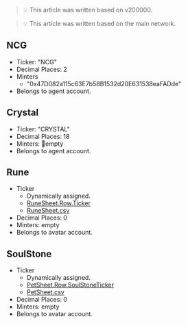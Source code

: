 > :bulb: This article was written based on v200000.

> :bulb: This article was written based on the main network.

## NCG

- Ticker: "NCG"
- Decimal Places: 2
- Minters
    - "0x47D082a115c63E7b58B1532d20E631538eaFADde"
- Belongs to agent account.

## Crystal

- Ticker: "CRYSTAL"
- Decimal Places: 18
- Minters: empty
- Belongs to agent account.

## Rune

- Ticker
    - Dynamically assigned.
    - [RuneSheet.Row.Ticker](https://github.com/planetarium/lib9c/blob/v200000/Lib9c/TableData/RuneSheet.cs#L11)
    - [RuneSheet.csv](https://github.com/planetarium/lib9c/blob/v200000/Lib9c/TableCSV/RuneSheet.csv)
- Decimal Places: 0
- Minters: empty
- Belongs to avatar account.

## SoulStone

- Ticker
    - Dynamically assigned.
    - [PetSheet.Row.SoulStoneTicker](https://github.com/planetarium/lib9c/blob/v200000/Lib9c/TableData/Pet/PetSheet.cs#L14)
    - [PetSheet.csv](https://github.com/planetarium/lib9c/blob/v200000/Lib9c/TableCSV/Pet/PetSheet.csv)
- Decimal Places: 0
- Minters: empty
- Belongs to avatar account.
